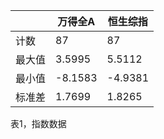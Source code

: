 |        | 万得全A | 恒生综指 |
| ------ | ------- | -------- |
| 计数   | 87      | 87       |
| 最大值 | 3.5995  | 5.5112   |
| 最小值 | -8.1583 | -4.9381  |
| 标准差 | 1.7699  | 1.8265   |

表1，指数数据
